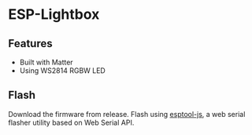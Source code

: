 # ESP-Lightbox

## Features

- Built with Matter
- Using WS2814 RGBW LED

## Flash

Download the firmware from release. Flash using [esptool-js](https://espressif.github.io/esptool-js/), a web serial flasher utility based on Web Serial API.
